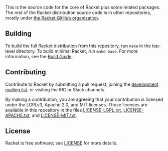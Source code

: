 This is the source code for the core of Racket plus some related
packages. The rest of the Racket distribution source code is in other
repositories, mostly under [the Racket GitHub
organization](https://github.com/racket).

Building
--------

To build the full Racket distribution from this repository, run `make`
in the top-level directory. To build minimal Racket, run `make base`.
For more information, see the [Build Guide](build.md).

Contributing
------------

Contribute to Racket by submitting a pull request, joining the
[development mailing list](https://lists.racket-lang.org), or visiting
the IRC or Slack channels.

By making a contribution, you are agreeing that your contribution is
licensed under the LGPLv3, Apache 2.0, and MIT licenses. Those
licenses are available in this repository in the files
[LICENSE-LGPL.txt](racket/src/LICENSE-LGPL.txt),
[LICENSE-APACHE.txt](racket/src/LICENSE-APACHE.txt), and
[LICENSE-MIT.txt](racket/src/LICENSE-MIT.txt).

License
-------

Racket is free software; see [LICENSE](LICENSE) for more details.

